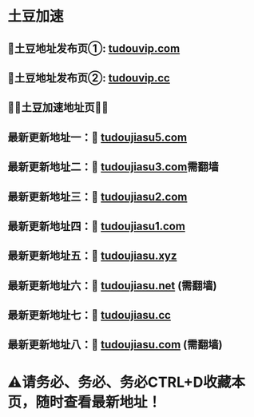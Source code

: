 # 土豆加速

</div>
</div>
</div>
</div>
</div>
<h2>🚀土豆地址发布页①: <a href="https://tudouvip.com">tudouvip.com</a></h2>
<h2>🚀土豆地址发布页②: <a href="https://tudouvip.cc">tudouvip.cc</a></h2>
  
  <h2>💎💎土豆加速地址页💎💎</h2>
  <h2>最新更新地址一：🚀 <a href="https://tudoujiasu5.com/">tudoujiasu5.com</a> </h2>
  <h2>最新更新地址二：🚀 <a href="https://tudoujiasu3.com/">tudoujiasu3.com</a>需翻墙 </h2>
  <h2>最新更新地址三：🚀 <a href="https://tudoujiasu2.com/">tudoujiasu2.com</a> </h2>	
  <h2>最新更新地址四：🚀 <a href="https://tudoujiasu1.com/">tudoujiasu1.com</a> </h2>
  <h2>最新更新地址五：🚀 <a href="https://tudoujiasu.xyz/">tudoujiasu.xyz</a> </h2>	
  <h2>最新更新地址六：🚀 <a href="https://tudoujiasu.net/">tudoujiasu.net</a> (需翻墙)</h2>
  <h2>最新更新地址七：🚀 <a href="https://tudoujiasu.cc/">tudoujiasu.cc</a> </h2>
  <h2>最新更新地址八：🚀 <a href="https://tudoujiasu.com/">tudoujiasu.com</a>  (需翻墙)</h2>
  
 # ⚠请务必、务必、务必CTRL+D收藏本页，随时查看最新地址！
